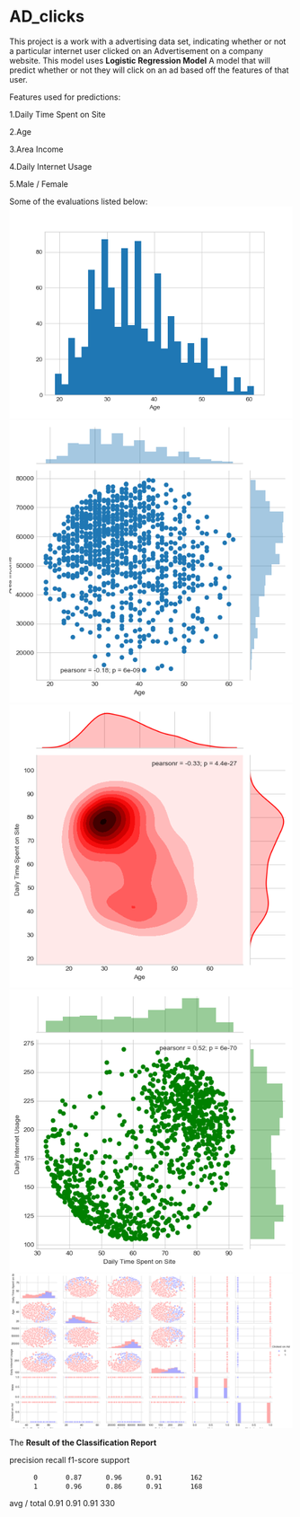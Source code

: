 # AD_clicks
This project is a work with a advertising data set, indicating whether or not a particular internet user clicked on an Advertisement on a company website.
This model uses **Logistic Regression Model**
A model that will predict whether or not they will click on an ad based off the features of that user.

Features used for predictions:
  
  1.Daily Time Spent on Site
  
  2.Age
  
  3.Area Income
  
  4.Daily Internet Usage
  
  5.Male / Female
  
Some of the evaluations listed below:
![alt text](https://github.com/FalconMadhab/AD_clicks/blob/master/Figure_1.png)
![alt text](https://github.com/FalconMadhab/AD_clicks/blob/master/Figure_2.png)
![alt text](https://github.com/FalconMadhab/AD_clicks/blob/master/Figure_3.png)
![alt text](https://github.com/FalconMadhab/AD_clicks/blob/master/Figure_4.png)
![alt text](https://github.com/FalconMadhab/AD_clicks/blob/master/Figure_5.png)

The **Result of the Classification Report** 

precision    recall  f1-score   support

          0       0.87      0.96      0.91       162
          1       0.96      0.86      0.91       168

avg / total       0.91      0.91      0.91       330
